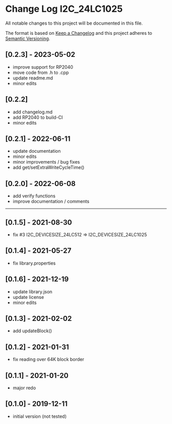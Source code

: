 # Change Log I2C_24LC1025
All notable changes to this project will be documented in this file.

The format is based on [Keep a Changelog](http://keepachangelog.com/)
and this project adheres to [Semantic Versioning](http://semver.org/).


## [0.2.3] - 2023-05-02
- improve support for RP2040
- move code from .h to .cpp
- update readme.md
- minor edits


## [0.2.2]
- add changelog.md
- add RP2040 to build-CI
- minor edits

## [0.2.1] - 2022-06-11
- update documentation
- minor edits
- minor improvements / bug fixes
- add get/setExtraWriteCycleTime()

## [0.2.0] - 2022-06-08
- add verify functions
- improve documentation / comments

----

## [0.1.5] - 2021-08-30
- fix #3 I2C_DEVICESIZE_24LC512 => I2C_DEVICESIZE_24LC1025

## [0.1.4] - 2021-05-27
- fix library.properties

## [0.1.6] - 2021-12-19
- update library.json
- update license
- minor edits

## [0.1.3] - 2021-02-02
- add updateBlock()

## [0.1.2] - 2021-01-31
- fix reading over 64K block border

## [0.1.1] - 2021-01-20
- major redo

## [0.1.0] - 2019-12-11
- initial version (not tested)



